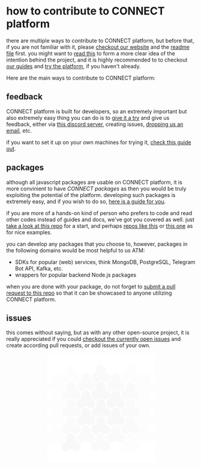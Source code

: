 # how to contribute to CONNECT platform

there are multiple ways to contribute to CONNECT platform, but before that, if you are not familiar with it, please [checkout our website](https://connect-platform.com) and the [readme file](README.md) first. you might want to [read this](https://medium.com/connect-platform/the-problem-of-async-programming-and-a-crazy-idea-for-solving-it-cf368a9ea949) to form a more clear idea of the intention behind the project, and it is highly recommended to to checkout [our guides](https://medium.com/connect-platform/guides/home) and [try the platform](https://deskfront.connect-platform.com/), if you haven't already.

Here are the main ways to contribute to CONNECT platform:

## feedback

CONNECT platform is built for developers, so an extremely important but also extremely easy thing you can do is to [give it a try](https://deskfront.connect-platform.com/) and give us feedback, either via [this discord server](https://discordapp.com/invite/WfdyDBe), creating issues, [dropping us an email](mailto:eugene@connect-platform.com), etc.

if you want to set it up on your own machines for trying it, [check this guide out](https://medium.com/connect-platform/how-to-setup-connect-platform-d82d49e029ee). 

## packages

although all javascript packages are usable on CONNECT platform, it is more convinient to have _CONNECT packages_ as then you would be truly exploiting the potential of the platform. developing such packages is extremely easy, and if you wish to do so, [here is a guide for you](https://medium.com/connect-platform/how-to-write-a-connect-platform-package-b903bb9d9fbb).

if you are more of a hands-on kind of person who prefers to code and read other codes instead of guides and docs, we've got you covered as well. just [take a look at this repo](https://github.com/CONNECT-platform/connect-platform-package-boilerplate) for a start, and perhaps [repos like this](https://github.com/loreanvictor/connect-jwt) or [this one](https://github.com/loreanvictor/connect-firestore) as for nice examples.

you can develop any packages that you choose to, however, packages in the following domains would be most helpful to us ATM:

* SDKs for popular (web) services, think MongoDB, PostgreSQL, Telegram Bot API, Kafka, etc. 
* wrappers for popular backend Node.js packages

when you are done with your package, do not forget to [submit a pull request to this repo](https://github.com/CONNECT-platform/connect-repo) so that it can be showcased to anyone utilizing CONNECT platform.

## issues

this comes without saying, but as with any other open-source project, it is really appreciated if you could [checkout the currently open issues](https://github.com/CONNECT-platform/connect-platform/issues) and create according pull requests, or add issues of your own.

<p align="center">  
  <img src="assets/carbon-light.svg?sanitize=true" width="288px"/>
</p>
